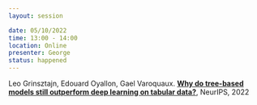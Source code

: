 ```yaml
---
layout: session

date: 05/10/2022
time: 13:00 - 14:00
location: Online
presenter: George
status: happened
---
```

Leo Grinsztajn, Edouard Oyallon, Gael Varoquaux.
**[Why do tree-based models still outperform deep learning on tabular data?](
papers/0135-why-do-tree-based-models-still-outperform-dl-on-tabular-data)**,
NeurIPS,
2022
